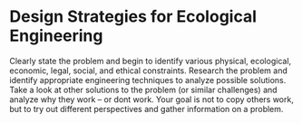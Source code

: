 <!-- #region -->
# Design Strategies for Ecological Engineering


Clearly state the problem and begin to identify various physical, ecological, economic, legal, social, and ethical constraints.  Research the problem and identify appropriate engineering techniques to analyze possible solutions.  Take a look at other solutions to the problem (or similar challenges) and analyze why they work – or dont work. Your goal is not to copy others work, but to try out different perspectives and gather information on a problem.
<!-- #endregion -->
